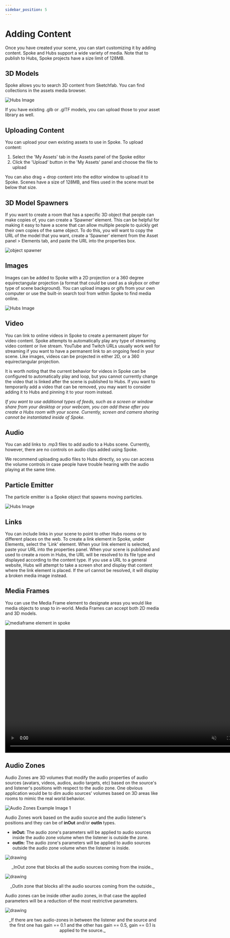 ```yaml
---
sidebar_position: 5
---
```


# Adding Content

Once you have created your scene, you can start customizing it by adding content. Spoke and Hubs support a wide variety of media. Note that to publish to Hubs, Spoke projects have a size limit of 128MB.

## 3D Models

Spoke allows you to search 3D content from Sketchfab. You can find collections in the assets media browser.

![Hubs Image](/img/spoke-3d-model.jpeg)

If you have existing .glb or .glTF models, you can upload those to your asset library as well.

## Uploading Content

You can upload your own existing assets to use in Spoke. To upload content:

1. Select the 'My Assets' tab in the Assets panel of the Spoke editor
2. Click the 'Upload' button in the 'My Assets' panel and choose the file to upload

You can also drag + drop content into the editor window to upload it to Spoke. Scenes have a size of 128MB, and files used in the scene must be below that size.

## 3D Model Spawners

If you want to create a room that has a specific 3D object that people can make copies of, you can create a ‘Spawner’ element. This can be helpful for making it easy to have a scene that can allow multiple people to quickly get their own copies of the same object. To do this, you will want to copy the URL of the model that you want, create a ‘Spawner’ element from the Asset panel > Elements tab, and paste the URL into the properties box.

![object spawner](/img/spoke-spawner.jpeg)

## Images

Images can be added to Spoke with a 2D projection or a 360 degree equirectangular projection (a format that could be used as a skybox or other type of scene background). You can upload images or gifs from your own computer or use the built-in search tool from within Spoke to find media online.

![Hubs Image](/img/spoke-images.jpeg)

## Video

You can link to online videos in Spoke to create a permanent player for video content. Spoke attempts to automatically play any type of streaming video content or live stream. YouTube and Twitch URLs usually work well for streaming if you want to have a permanent link to an ongoing feed in your scene. Like images, videos can be projected in either 2D, or a 360 equirectangular projection.

It is worth noting that the current behavior for videos in Spoke can be configured to automatically play and loop, but you cannot currently change the video that is linked after the scene is published to Hubs. If you want to temporarily add a video that can be removed, you may want to consider adding it to Hubs and pinning it to your room instead.

_If you want to use additional types of feeds, such as a screen or window share from your desktop or your webcam, you can add these after you create a Hubs room with your scene. Currently, screen and camera sharing cannot be instantiated inside of Spoke._

## Audio

You can add links to .mp3 files to add audio to a Hubs scene. Currently, however, there are no controls on audio clips added using Spoke.

We recommend uploading audio files to Hubs directly, so you can access the volume controls in case people have trouble hearing with the audio playing at the same time.

## Particle Emitter

The particle emitter is a Spoke object that spawns moving particles.

![Hubs Image](/img/spoke-particle-emitter.jpeg)

## Links

You can include links in your scene to point to other Hubs rooms or to different places on the web. To create a link element in Spoke, under Elements, select the 'Link' element. When your link element is selected, paste your URL into the properties panel. When your scene is published and used to create a room in Hubs, the URL will be resolved to its file type and displayed according to the content type. If you use a URL to a general website, Hubs will attempt to take a screen shot and display that content where the link element is placed. If the url cannot be resolved, it will display a broken media image instead.

## Media Frames

You can use the Media Frame element to designate areas you would like media objects to snap to in-world. Media Frames can accept both 2D media and 3D models.

![mediaframe element in spoke](https://user-images.githubusercontent.com/4493657/142088604-0c8cac09-f8c7-401a-b363-799f319565e9.png)

<video autoplay loop muted controls width="800">
  <source src="/img/media-frame-demo.mp4" type="video/mp4"/>
  ![Using Media Frames](/img/media-frame-demo.png)
</video>

## Audio Zones

Audio Zones are 3D volumes that modify the audio properties of audio sources (avatars, videos, audios, audio targets, etc) based on the source's and listener's positions with respect to the audio zone. One obvious application would be to dim audio sources' volumes based on 3D areas like rooms to mimic the real world behavior.

![Audio Zones Example Image 1](/img/audio-zones-example-0.jpg)

Audio Zones work based on the audio source and the audio listener's positions and they can be of **inOut** and/or **outIn** types.

- **inOut:** The audio zone's parameters will be applied to audio sources inside the audio zone volume when the listener is outside the zone.
- **outIn:** The audio zone's parameters will be applied to audio sources outside the audio zone volume when the listener is inside.

![drawing](/img/audio-zones-example-2.jpg)

<center>_InOut zone that blocks all the audio sources coming from the inside._</center>

![drawing](/img/audio-zones-example-3.jpg)

<center>_OutIn zone that blocks all the audio sources coming from the outside._</center>

Audio zones can be inside other audio zones, in that case the applied parameters will be a reduction of the most restrictive parameters.

![drawing](/img/audio-zones-example-1.jpg)

<center>_If there are two audio-zones in between the listener and the source and the first one has gain == 0.1 and the other has gain == 0.5, gain == 0.1 is applied to the source._</center>
